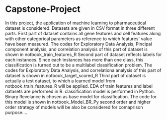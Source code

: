 # Capstone-Project
In this project, the application of machine learning to pharmaceutical dataset is considered. 
Datasets are given in CSV format in three different parts. 
First part of dataset contains all gene features and cell features along with other categorical parameters as reference to which features' value have been measured. 
The codes for Exploratory Data Analysis, Pincipal component analysis, and correlation analysis of this part of dataset is shown in notbook_train_features_R
Second part of dataset reflects labels for each instances. Since each instances has more than one class, this classification is turned out to be a multilabel classification
problem. The codes for Exploratory Data Analysis, and correlationa analysis of this part of dataset is shown in notbook_target_scored_R
Third part of dataset is actually a test dataset, to which a learned model from notbook_train_features_R will be applied.
EDA of train features and label datasets are performed in R.
classification model is performed in Python.
Binary Revelance is chosen as base model for classification. The code for this model is shown in notbook_Model_BR_Py
second order and higher order strategy of models will be also be considered for comaprison purpose....
